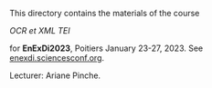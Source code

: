 
This directory contains the materials of the course

*OCR et XML TEI*  

for **EnExDi2023**, Poitiers January 23-27, 2023. See [enexdi.sciencesconf.org](https://enexdi.sciencesconf.org).

Lecturer: Ariane Pinche.